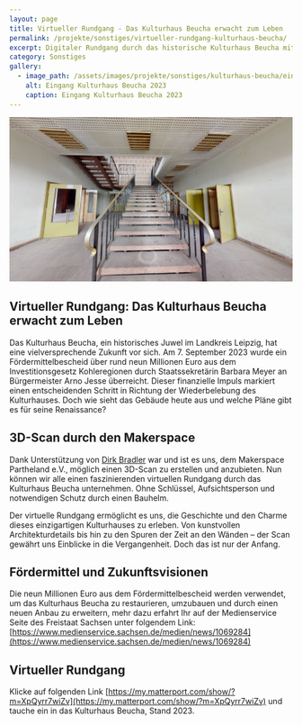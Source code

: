 ```yaml
---
layout: page
title: Virtueller Rundgang - Das Kulturhaus Beucha erwacht zum Leben
permalink: /projekte/sonstiges/virtueller-rundgang-kulturhaus-beucha/
excerpt: Digitaler Rundgang durch das historische Kulturhaus Beucha mit 3D-Scans und Fotografien
category: Sonstiges
gallery:
  - image_path: /assets/images/projekte/sonstiges/kulturhaus-beucha/eingang-kulturhaus-beucha-2023.jpg
    alt: Eingang Kulturhaus Beucha 2023
    caption: Eingang Kulturhaus Beucha 2023
---
```


<img src="/assets/images/projekte/sonstiges/kulturhaus-beucha/eingang-kulturhaus-beucha-2023.jpg" alt="Eingang Kulturhaus Beucha 2023" class="title-image">

## Virtueller Rundgang: Das Kulturhaus Beucha erwacht zum Leben

Das Kulturhaus Beucha, ein historisches Juwel im Landkreis Leipzig, hat eine vielversprechende Zukunft vor sich. Am 7. September 2023 wurde ein Fördermittelbescheid über rund neun Millionen Euro aus dem Investitionsgesetz Kohleregionen durch Staatssekretärin Barbara Meyer an Bürgermeister Arno Jesse überreicht. Dieser finanzielle Impuls markiert einen entscheidenden Schritt in Richtung der Wiederbelebung des Kulturhauses. Doch wie sieht das Gebäude heute aus und welche Pläne gibt es für seine Renaissance?

## 3D-Scan durch den Makerspace

Dank Unterstützung von [Dirk Bradler](https://www.db-ware.de) war und ist es uns, dem Makerspace Partheland e.V., möglich einen 3D-Scan zu erstellen und anzubieten. Nun können wir alle einen faszinierenden virtuellen Rundgang durch das Kulturhaus Beucha unternehmen. Ohne Schlüssel, Aufsichtsperson und notwendigen Schutz durch einen Bauhelm.

Der virtuelle Rundgang ermöglicht es uns, die Geschichte und den Charme dieses einzigartigen Kulturhauses zu erleben. Von kunstvollen Architekturdetails bis hin zu den Spuren der Zeit an den Wänden – der Scan gewährt uns Einblicke in die Vergangenheit. Doch das ist nur der Anfang.

## Fördermittel und Zukunftsvisionen

Die neun Millionen Euro aus dem Fördermittelbescheid werden verwendet, um das Kulturhaus Beucha zu restaurieren, umzubauen und durch einen neuen Anbau zu erweitern, mehr dazu erfahrt Ihr auf der Medienservice Seite des Freistaat Sachsen unter folgendem Link: [https://www.medienservice.sachsen.de/medien/news/1069284](https://www.medienservice.sachsen.de/medien/news/1069284)

## Virtueller Rundgang

Klicke auf folgenden Link [https://my.matterport.com/show/?m=XpQyrr7wiZv](https://my.matterport.com/show/?m=XpQyrr7wiZv) und tauche ein in das Kulturhaus Beucha, Stand 2023.
